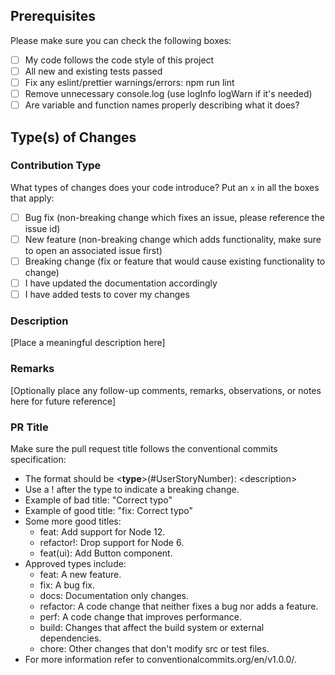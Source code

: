 ## Prerequisites

Please make sure you can check the following boxes:

-   [ ] My code follows the code style of this project
-   [ ] All new and existing tests passed
-   [ ] Fix any eslint/prettier warnings/errors: npm run lint
-   [ ] Remove unnecessary console.log (use logInfo logWarn if it's needed)
-   [ ] Are variable and function names properly describing what it does?

## Type(s) of Changes

### Contribution Type

What types of changes does your code introduce? Put an `x` in all the boxes that apply:

-   [ ] Bug fix (non-breaking change which fixes an issue, please reference the issue id)
-   [ ] New feature (non-breaking change which adds functionality, make sure to open an associated issue first)
-   [ ] Breaking change (fix or feature that would cause existing functionality to change)
-   [ ] I have updated the documentation accordingly
-   [ ] I have added tests to cover my changes

### Description

[Place a meaningful description here]

### Remarks

[Optionally place any follow-up comments, remarks, observations, or notes here for future reference]

### PR Title

Make sure the pull request title follows the conventional commits specification:

-   The format should be \<**type**\>(#UserStoryNumber): \<description\>
-   Use a ! after the type to indicate a breaking change.
-   Example of bad title: "Correct typo"
-   Example of good title: "fix: Correct typo"
-   Some more good titles:
    -   feat: Add support for Node 12.
    -   refactor!: Drop support for Node 6.
    -   feat(ui): Add Button component.
-   Approved types include:
    -   feat: A new feature.
    -   fix: A bug fix.
    -   docs: Documentation only changes.
    -   refactor: A code change that neither fixes a bug nor adds a feature.
    -   perf: A code change that improves performance.
    -   build: Changes that affect the build system or external dependencies.
    -   chore: Other changes that don't modify src or test files.
-   For more information refer to conventionalcommits.org/en/v1.0.0/.
